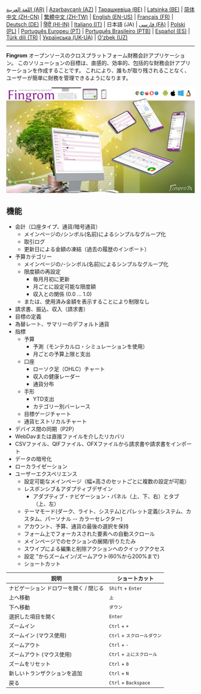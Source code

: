 [اللغة العربية (AR)](./about_ar.md) |
[Azərbaycanlı (AZ)](./about_az.md) |
[Тарашкевіца (BE)](./about_be.md) |
[Latsinka (BE)](./about_be_EU.md) |
[简体中文 (ZH-CN)](./about_zh.md) |
[繁體中文 (ZH-TW)](./about_zh_TW.md) |
[English (EN-US)](./about_en.md) |
[Français (FR)](./about_fr.md) |
[Deutsch (DE)](./about_de.md) |
[हिंदी (HI-IN)](./about_hi.md) |
[Italiano (IT)](./about_it.md) |
日本語 (JA) |
[فارسی (FA)](./about_fa.md) |
[Polski (PL)](./about_pl.md) |
[Português Europeu (PT)](./about_pt.md) |
[Português Brasileiro (PTB)](./about_pt_BR.md) |
[Español (ES)](./about_es.md) |
[Türk dili (TR)](./about_tr.md) |
[Українська (UK-UA)](./about_uk.md) |
[O'zbek (UZ)](./about_uz.md)

---

**Fingrom** オープンソースのクロスプラットフォーム財務会計アプリケーション。
このソリューションの目標は、直感的、効率的、包括的な財務会計アプリケーションを作成することです。
これにより、誰もが取り残されることなく、ユーザーが簡単に財務を管理できるようになります。

[![ビデオを見る](../images/presentation_en.png)](https://youtu.be/sNTbpILLsOw)

## 機能
- 会計（口座タイプ、通貨/暗号通貨）
  - メインページの`/`シンボル(名前)によるシンプルなグループ化
  - 取引ログ
  - 更新日による金額の凍結（過去の履歴のインポート）
- 予算カテゴリー
  - メインページの`/`-シンボル(名前)によるシンプルなグループ化
  - 限度額の再設定
    - 毎月月初に更新
    - 月ごとに設定可能な限度額
    - 収入との関係 (0.0 ... 1.0)
  - または、使用済み金額を表示することにより制限なし
- 請求書、振込、収入（請求書）
- 目標の定義
- 為替レート、サマリーのデフォルト通貨
- 指標 
  - 予算
    - 予測（モンテカルロ・シミュレーションを使用）
    - 月ごとの予算上限と支出
  - 口座
    - ローソク足（OHLC）チャート
    - 収入の健康レーダー
    - 通貨分布
  - 手形
    - YTD支出
    - カテゴリー別バーレース
  - 目標ゲージチャート
  - 通貨ヒストリカルチャート
- デバイス間の同期（P2P） 
- WebDavまたは直接ファイルを介したリカバリ
- CSVファイル、QIFファイル、OFXファイルから請求書や請求書をインポート
- データの暗号化
- ローカライゼーション
- ユーザーエクスペリエンス
  - 設定可能なメインページ（幅×高さのセットごとに複数の設定が可能）
  - レスポンシブ＆アダプティブデザイン
    - アダプティブ・ナビゲーション・パネル（上、下、右）とタブ（上、左）
  - テーマモード(ダーク、ライト、システム)とパレット定義(システム、カスタム、パーソナル -- カラーセレクター)
  - アカウント、予算、通貨の最後の選択を保持
  - フォーム上でフォーカスされた要素への自動スクロール
  - メインページでのセクションの展開/折りたたみ
  - スワイプによる編集と削除アクションへのクイックアクセス
  - 設定 "からズームイン/ズームアウト(60%から200%まで)
  - ショートカット

| 説明                                | ショートカット                   |
| ----------------------------------- | ------------------------------ |
| ナビゲーション ドロワーを開く / 閉じる | `Shift` + `Enter`              |
| 上へ移動                             | `上`                           |
| 下へ移動                             | `ダウン`                       |
| 選択した項目を開く                    | `Enter`                       |
| ズームイン                           | `Ctrl` + `+`                   |
| ズームイン (マウス使用)               | `Ctrl` + `スクロールダウン`     |
| ズームアウト                         | `Ctrl` + `-`                   |
| ズームアウト (マウス使用)             | `Ctrl` + `上にスクロール`       |
| ズームをリセット                      | `Ctrl` + `0`                  |
| 新しいトランザクションを追加           | `Ctrl` + `N`                  |
| 戻る                                | `Ctrl` + `Backspace`           |
<!--
| 選択した項目を編集                   | `Ctrl` + `E`                   |
| 選択した項目を削除                   | `Ctrl` + `D`                   |
-->
